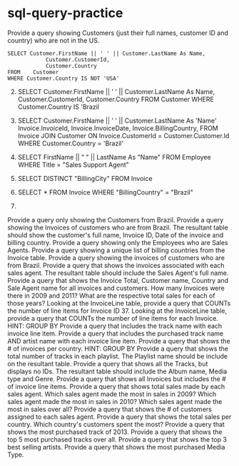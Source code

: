 # sql-query-practice

Provide a query showing Customers (just their full names, customer ID and country) who are not in the US.
```
SELECT Customer.FirstName || ' ' || Customer.LastName As Name,
            Customer.CustomerId, 
            Customer.Country
FROM    Customer
WHERE Customer.Country IS NOT 'USA'
```

2) SELECT Customer.FirstName || ' ' || Customer.LastName As Name,
                    Customer.CustomerId, 
                    Customer.Country
            FROM    Customer
            WHERE Customer.Country IS 'Brazil

3) SELECT Customer.FirstName || ' ' || Customer.LastName As 'Name'
            Invoice.InvoiceId,
            Invoice.InvoiceDate,
            Invoice.BillingCountry,
    FROM Invoice 
    JOIN Customer ON Invoice.CustomerId = Customer.Customer.Id
    WHERE Customer.Country = 'Brazil'

4) SELECT FirstName || " " || LastName As "Name"
	FROM Employee
	WHERE Title = "Sales Support Agent"

5) SELECT DISTINCT "BillingCity" FROM Invoice

6) SELECT * FROM Invoice 
	WHERE "BillingCountry" = "Brazil"

7) 


Provide a query only showing the Customers from Brazil.
Provide a query showing the Invoices of customers who are from Brazil. The resultant table should show the customer's full name, Invoice ID, Date of the invoice and billing country.
Provide a query showing only the Employees who are Sales Agents.
Provide a query showing a unique list of billing countries from the Invoice table.
Provide a query showing the invoices of customers who are from Brazil.
Provide a query that shows the invoices associated with each sales agent. The resultant table should include the Sales Agent's full name.
Provide a query that shows the Invoice Total, Customer name, Country and Sale Agent name for all invoices and customers.
How many Invoices were there in 2009 and 2011? What are the respective total sales for each of those years?
Looking at the InvoiceLine table, provide a query that COUNTs the number of line items for Invoice ID 37.
Looking at the InvoiceLine table, provide a query that COUNTs the number of line items for each Invoice. HINT: GROUP BY
Provide a query that includes the track name with each invoice line item.
Provide a query that includes the purchased track name AND artist name with each invoice line item.
Provide a query that shows the # of invoices per country. HINT: GROUP BY
Provide a query that shows the total number of tracks in each playlist. The Playlist name should be include on the resultant table.
Provide a query that shows all the Tracks, but displays no IDs. The resultant table should include the Album name, Media type and Genre.
Provide a query that shows all Invoices but includes the # of invoice line items.
Provide a query that shows total sales made by each sales agent.
Which sales agent made the most in sales in 2009?
Which sales agent made the most in sales in 2010?
Which sales agent made the most in sales over all?
Provide a query that shows the # of customers assigned to each sales agent.
Provide a query that shows the total sales per country. Which country's customers spent the most?
Provide a query that shows the most purchased track of 2013.
Provide a query that shows the top 5 most purchased tracks over all.
Provide a query that shows the top 3 best selling artists.
Provide a query that shows the most purchased Media Type.